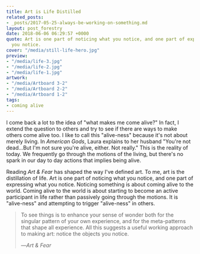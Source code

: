 ```yaml
---
title: Art is Life Distilled
related_posts:
- _posts/2017-05-25-always-be-working-on-something.md
layout: post_forestry
date: 2018-06-06 06:29:57 +0000
quote: Art is one part of noticing what you notice, and one part of expressing what
  you notice.
cover: "/media/still-life-hero.jpg"
preview:
- "/media/life-3.jpg"
- "/media/life-2.jpg"
- "/media/life-1.jpg"
artwork:
- "/media/Artboard 3-2"
- "/media/Artboard 2-2"
- "/media/Artboard 1-2"
tags:
- coming alive
---
```

I come back a lot to the idea of "what makes me come alive?" In fact, I extend the question to others and try to see if there are ways to make others come alive too. I like to call this "alive-ness" because it's not about merely living. In _American Gods_, Laura explains to her husband "You're not dead...But I'm not sure you're alive, either. Not really." This is the reality of today. We frequently go through the motions of the living, but there's no spark in our day to day actions that implies being alive.

Reading _Art & Fear_ has shaped the way I've defined art. To me, art is the distillation of life.  Art is one part of noticing what you notice, and one part of expressing what you notice. Noticing something is about coming alive to the world. Coming alive to the world is about starting to become an active participant in life rather than passively going through the motions.  It is "alive-ness" and attempting to trigger "alive-ness" in others.

> To see things is to enhance your sense of wonder both for the singular pattern of your own experience, and for the meta-patterns that shape all experience. All this suggests a useful working approach to making art: notice the objects you notice.
>
> —_Art & Fear_